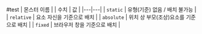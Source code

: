 #test
| 몬스터 이름 |
| 수치 | 값 |
|---|---|
| `static` | 유형(기준) 없음 / 배치 불가능 |
| `relative` | 요소 자신을 기준으로 배치 |
| `absolute` | 위치 상 부모(조상)요소를 기준으로 배치 |
| `fixed` | 브라우저 창을 기준으로 배치 |
